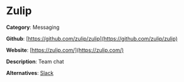 
# Zulip

**Category**: Messaging

**Github**: [https://github.com/zulip/zulip](https://github.com/zulip/zulip)

**Website**: [https://zulip.com/](https://zulip.com/)

**Description**:
Team chat

**Alternatives**: [Slack](https://slack.com/)
